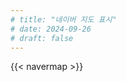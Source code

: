 ```yaml
---
# title: "네이버 지도 표시"
# date: 2024-09-26
# draft: false
---
```


<!-- ## 네이버 지도 -->

<!-- params.yaml에서 값을 가져와 지도를 표시 -->
{{< navermap >}}

<!-- .md에서 [key, 위도, 경도]를 받는 경우 -->
<!-- {{< navermap clientId="wj58af9275" latitude="35.84601778960222" longitude="127.13441641898292" >}} -->